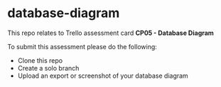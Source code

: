 # database-diagram

This repo relates to Trello assessment card **CP05 - Database Diagram**  

To submit this assessment please do the following:  
- Clone this repo
- Create a solo branch
- Upload an export or screenshot of your database diagram
